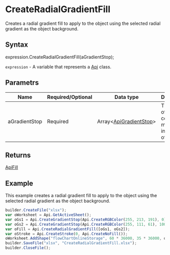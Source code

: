 # CreateRadialGradientFill

Creates a radial gradient fill to apply to the object using the selected radial gradient as the object background.

## Syntax

expression.CreateRadialGradientFill(aGradientStop);

`expression` - A variable that represents a [Api](../Api.md) class.

## Parametrs

| **Name** | **Required/Optional** | **Data type** | **Description** |
| ------------- | ------------- | ------------- | ------------- |
| aGradientStop | Required | Array<[ApiGradientStop](../../ApiGradientStop/ApiGradientStop.md)> | The array of gradient color stops measured in 1000th of percent. |

## Returns

[ApiFill](../../ApiFill/ApiFill.md)

## Example

This example creates a radial gradient fill to apply to the object using the selected radial gradient as the object background.

```javascript
builder.CreateFile("xlsx");
var oWorksheet = Api.GetActiveSheet();
var oGs1 = Api.CreateGradientStop(Api.CreateRGBColor(255, 213, 191), 0);
var oGs2 = Api.CreateGradientStop(Api.CreateRGBColor(255, 111, 61), 100000);
var oFill = Api.CreateRadialGradientFill([oGs1, oGs2]);
var oStroke = Api.CreateStroke(0, Api.CreateNoFill());
oWorksheet.AddShape("flowChartOnlineStorage", 60 * 36000, 35 * 36000, oFill, oStroke, 0, 2 * 36000, 1, 3 * 36000);
builder.SaveFile("xlsx", "CreateRadialGradientFill.xlsx");
builder.CloseFile();
```